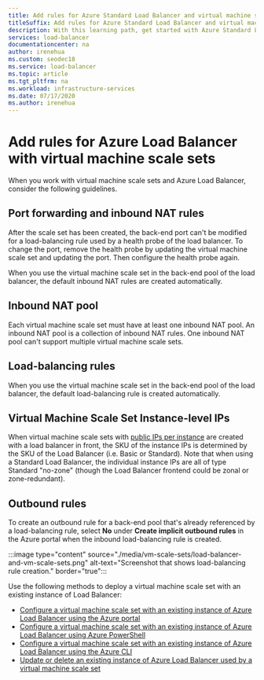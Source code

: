 ```yaml
---
title: Add rules for Azure Standard Load Balancer and virtual machine scale sets
titleSuffix: Add rules for Azure Standard Load Balancer and virtual machine scale sets
description: With this learning path, get started with Azure Standard Load Balancer and virtual machine scale sets.
services: load-balancer
documentationcenter: na
author: irenehua
ms.custom: seodec18
ms.service: load-balancer
ms.topic: article
ms.tgt_pltfrm: na
ms.workload: infrastructure-services
ms.date: 07/17/2020
ms.author: irenehua
---
```

# Add rules for Azure Load Balancer with virtual machine scale sets

When you work with virtual machine scale sets and Azure Load Balancer, consider the following guidelines.

## Port forwarding and inbound NAT rules

After the scale set has been created, the back-end port can't be modified for a load-balancing rule used by a health probe of the load balancer. To change the port, remove the health probe by updating the virtual machine scale set and updating the port. Then configure the health probe again.

When you use the virtual machine scale set in the back-end pool of the load balancer, the default inbound NAT rules are created automatically.
  
## Inbound NAT pool

Each virtual machine scale set must have at least one inbound NAT pool. An inbound NAT pool is a collection of inbound NAT rules. One inbound NAT pool can't support multiple virtual machine scale sets.

## Load-balancing rules

When you use the virtual machine scale set in the back-end pool of the load balancer, the default load-balancing rule is created automatically.

## Virtual Machine Scale Set Instance-level IPs

When virtual machine scale sets with [public IPs per instance](../virtual-machine-scale-sets/virtual-machine-scale-sets-networking.md) are created with a load balancer in front, the SKU of the instance IPs is determined by the SKU of the Load Balancer (i.e. Basic or Standard).  Note that when using a Standard Load Balancer, the individual instance IPs are all of type Standard "no-zone" (though the Load Balancer frontend could be zonal or zone-redundant).

## Outbound rules

To create an outbound rule for a back-end pool that's already referenced by a load-balancing rule, select **No** under **Create implicit outbound rules** in the Azure portal when the inbound load-balancing rule is created.

  :::image type="content" source="./media/vm-scale-sets/load-balancer-and-vm-scale-sets.png" alt-text="Screenshot that shows load-balancing rule creation." border="true":::

Use the following methods to deploy a virtual machine scale set with an existing instance of Load Balancer:

* [Configure a virtual machine scale set with an existing instance of Azure Load Balancer using the Azure portal](./configure-vm-scale-set-portal.md)
* [Configure a virtual machine scale set with an existing instance of Azure Load Balancer using Azure PowerShell](./configure-vm-scale-set-powershell.md)
* [Configure a virtual machine scale set with an existing instance of Azure Load Balancer using the Azure CLI](./configure-vm-scale-set-cli.md)
* [Update or delete an existing instance of Azure Load Balancer used by a virtual machine scale set](./update-load-balancer-with-vm-scale-set.md)